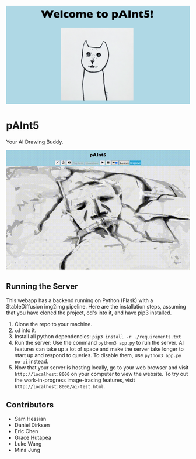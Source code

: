 ![Title screen.](docs/welcome.png)

# pAInt5

Your AI Drawing Buddy.

![Video demostratino, no audio.](docs/demo.gif)

## Running the Server

This webapp has a backend running on Python (Flask) with a StableDiffusion img2img pipeline. Here are the installation steps, assuming that you have cloned the project, cd's into it, and have pip3 installed.

1. Clone the repo to your machine.
2. `cd` into it.
3. Install all python dependencies: `pip3 install -r ./requirements.txt`
4. Run the server: Use the command `python3 app.py` to run the server. AI features can take up a lot of space and make the server take longer to start up and respond to queries. To disable them, use `python3 app.py no-ai` instead.
5. Now that your server is hosting locally, go to your web browser and visit `http://localhost:8000` on your computer to view the website. To try out the work-in-progress image-tracing features, visit `http://localhost:8000/ai-test.html`.

## Contributors

* Sam Hessian
* Daniel Dirksen
* Eric Chen
* Grace Hutapea
* Luke Wang
* Mina Jung